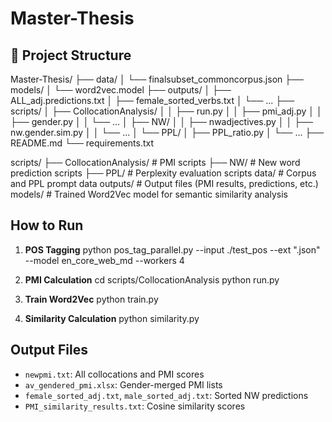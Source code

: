 # Master-Thesis

## 📁 Project Structure

Master-Thesis/
├── data/
│ └── finalsubset_commoncorpus.json
├── models/
│ └── word2vec.model
├── outputs/
│ ├── ALL_adj.predictions.txt
│ ├── female_sorted_verbs.txt
│ └── ...
├── scripts/
│ ├── CollocationAnalysis/
│ │ ├── run.py
│ │ ├── pmi_adj.py
│ │ ├── gender.py
│ │ └── ...
│ ├── NW/
│ │ ├── nwadjectives.py
│ │ ├── nw.gender.sim.py
│ │ └── ...
│ └── PPL/
│ ├── PPL_ratio.py
│ └── ...
├── README.md
└── requirements.txt

scripts/
├── CollocationAnalysis/ # PMI scripts
├── NW/ # New word prediction scripts
├── PPL/ # Perplexity evaluation scripts
data/ # Corpus and PPL prompt data
outputs/ # Output files (PMI results, predictions, etc.)
models/ # Trained Word2Vec model for semantic similarity analysis

##  How to Run

1. **POS Tagging**
python pos_tag_parallel.py --input ./test_pos --ext ".json" --model en_core_web_md --workers 4


2. **PMI Calculation**
cd scripts/CollocationAnalysis
python run.py

3. **Train Word2Vec**
python train.py

4. **Similarity Calculation**
python similarity.py

## Output Files

- `newpmi.txt`: All collocations and PMI scores
- `av_gendered_pmi.xlsx`: Gender-merged PMI lists
- `female_sorted_adj.txt`, `male_sorted_adj.txt`: Sorted NW predictions
- `PMI_similarity_results.txt`: Cosine similarity scores
